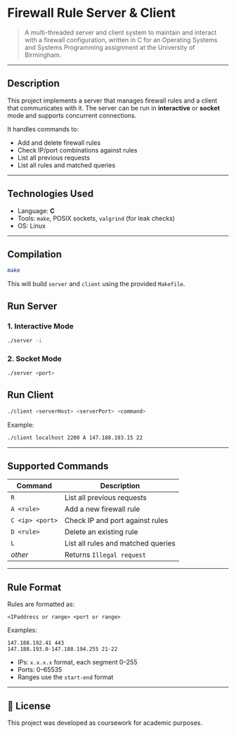 # Firewall Rule Server & Client

> A multi-threaded server and client system to maintain and interact with a firewall configuration, written in C for an Operating Systems and Systems Programming assignment at the University of Birmingham.

---

## Description

This project implements a server that manages firewall rules and a client that communicates with it. The server can be run in **interactive** or **socket** mode and supports concurrent connections.

It handles commands to:
- Add and delete firewall rules
- Check IP/port combinations against rules
- List all previous requests
- List all rules and matched queries

---

## Technologies Used

- Language: **C**
- Tools: `make`, POSIX sockets, `valgrind` (for leak checks)
- OS: Linux

---

## Compilation

```bash
make
```

This will build `server` and `client` using the provided `Makefile`.

## Run Server

### 1. Interactive Mode
```bash
./server -i
```

### 2. Socket Mode
```bash
./server <port>
```

## Run Client

```bash
./client <serverHost> <serverPort> <command>
```

Example:
```bash
./client localhost 2200 A 147.188.193.15 22
```

---

## Supported Commands

| Command | Description |
|---------|-------------|
| `R` | List all previous requests |
| `A <rule>` | Add a new firewall rule |
| `C <ip> <port>` | Check IP and port against rules |
| `D <rule>` | Delete an existing rule |
| `L` | List all rules and matched queries |
| *other* | Returns `Illegal request` |

---

## Rule Format

Rules are formatted as:

```
<IPaddress or range> <port or range>
```

Examples:
```
147.188.192.41 443
147.188.193.0-147.188.194.255 21-22
```

- IPs: `x.x.x.x` format, each segment 0–255
- Ports: 0–65535
- Ranges use the `start-end` format

---

## 📜 License

This project was developed as coursework for academic purposes.
